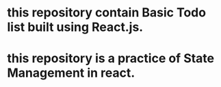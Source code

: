 # this repository contain Basic Todo list built using React.js.
# this repository is a practice of State Management in react.